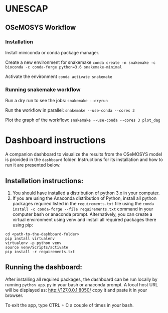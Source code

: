 # UNESCAP

## OSeMOSYS Workflow

### Installation

Install miniconda or conda package manager.

Create a new environment for snakemake `conda create -n snakemake -c bioconda -c conda-forge python=3.6 snakemake-minimal`

Activate the environment `conda activate snakemake`

### Running snakemake workflow

Run a dry run to see the jobs: `snakemake --dryrun`

Run the workflow in parallel: `snakemake --use-conda --cores 3`

Plot the graph of the workflow: `snakemake --use-conda --cores 3 plot_dag`

# Dashboard instructions
A companion dashboard to visualize the results from the OSeMOSYS model is provided in the `dashboard` folder. Instructions for its installation and how to run it are presented below.

## Installation instructions:

1.	You should have installed a distribution of python 3.x in your computer. 
2.	If you are using the Anaconda distribution of Python, install all python packages required listed in the `requirements.txt` file using the `conda install -c conda-forge --file requirements.txt` command in your computer bash or anaconda prompt. Alternatively, you can create a virtual environment using venv and install all required packages there using pip:
```
cd <path-to-the-dashboard-folder>
pip install virtualenv
virtualenv -p python venv
source venv/Scripts/activate
pip install -r requirements.txt
``` 
## Running the dashboard:
After installing all required packages, the dashboard can be run locally by running `python app.py` in your bash or anaconda prompt. A local host URL will be displayed as: http://127.0.0.1:8050/ copy it and paste it in your browser.

To exit the app, type CTRL + C a couple of times in your bash.
